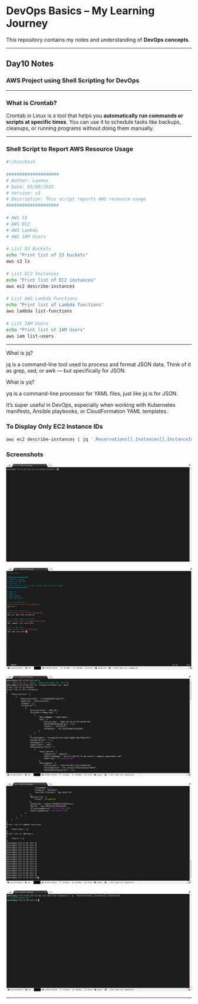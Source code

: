 # DevOps Basics – My Learning Journey

This repository contains my notes and understanding of **DevOps concepts**.

---

## Day10 Notes

### AWS Project using Shell Scripting for DevOps

---

### What is Crontab?

Crontab in Linux is a tool that helps you **automatically run commands or scripts at specific times**.
You can use it to schedule tasks like backups, cleanups, or running programs without doing them manually.

---

### Shell Script to Report AWS Resource Usage

```bash
#!/bin/bash

####################
# Author: Laxman
# Date: 05/09/2025
# Version: v1
# Description: This script reports AWS resource usage
####################

# AWS S3
# AWS EC2
# AWS Lambda
# AWS IAM Users

# List S3 Buckets
echo "Print list of S3 buckets"
aws s3 ls

# List EC2 Instances
echo "Print list of EC2 instances"
aws ec2 describe-instances

# List AWS Lambda Functions
echo "Print list of Lambda functions"
aws lambda list-functions

# List IAM Users
echo "Print list of IAM Users"
aws iam list-users
```

---
What is jq?

jq is a command-line tool used to process and format JSON data.
Think of it as grep, sed, or awk — but specifically for JSON.

What is yq?

yq is a command-line processor for YAML files, just like jq is for JSON.

It’s super useful in DevOps, especially when working with Kubernetes manifests, Ansible playbooks, or CloudFormation YAML templates.


### To Display Only EC2 Instance IDs

```bash
aws ec2 describe-instances | jq '.Reservations[].Instances[].InstanceId'
```

### Screenshots

![image alt](https://github.com/adhikarilaxman/DevOps-Journey/blob/59d90fa37c2fa4080e1e762f797bba8695bfe1a1/Day10/Day10%2001.png)

![image alt](https://github.com/adhikarilaxman/DevOps-Journey/blob/59d90fa37c2fa4080e1e762f797bba8695bfe1a1/Day10/Day10%2002.png)

![image alt](https://github.com/adhikarilaxman/DevOps-Journey/blob/59d90fa37c2fa4080e1e762f797bba8695bfe1a1/Day10/Day10%2003.png)

![image alt](https://github.com/adhikarilaxman/DevOps-Journey/blob/59d90fa37c2fa4080e1e762f797bba8695bfe1a1/Day10/Day10%2004.png)

![image alt](https://github.com/adhikarilaxman/DevOps-Journey/blob/59d90fa37c2fa4080e1e762f797bba8695bfe1a1/Day10/Day10%2005.png)

---
